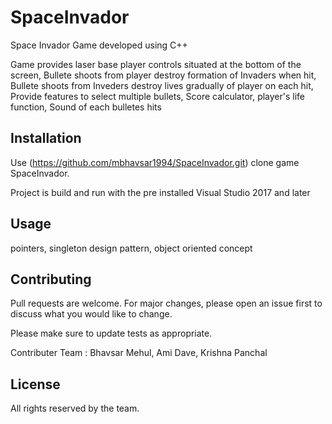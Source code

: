 
# SpaceInvador

Space Invador Game developed using C++ 

Game provides laser base  player controls situated at the bottom of the screen, 
Bullete shoots from player destroy formation of Invaders when hit, 
Bullete shoots from Inveders destroy lives gradually of player on each hit,
Provide features to select multiple bullets, Score calculator, player's life function, Sound of each bulletes hits

## Installation

Use  (https://github.com/mbhavsar1994/SpaceInvador.git) clone  game SpaceInvador.

Project is build and run with the pre installed Visual Studio 2017 and later


## Usage

pointers, singleton design pattern, object oriented concept

## Contributing
Pull requests are welcome. For major changes, please open an issue first to discuss what you would like to change.

Please make sure to update tests as appropriate.

Contributer Team : Bhavsar Mehul, Ami Dave, Krishna Panchal

## License
All rights reserved by the team.
